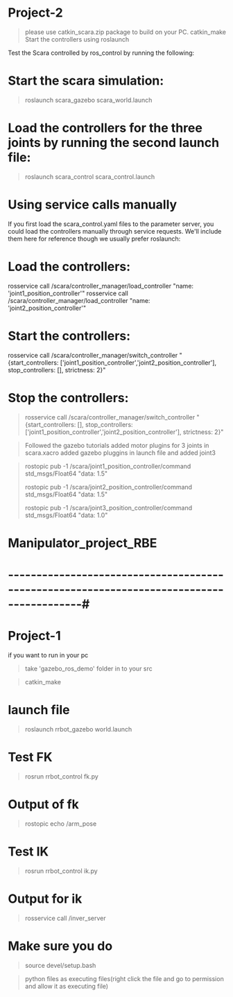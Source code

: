 # Project-2

> please use catkin_scara.zip package to build on your PC.
> catkin_make
> Start the controllers using roslaunch

Test the Scara controlled by ros_control by running the following:

# Start the scara simulation:

> roslaunch scara_gazebo scara_world.launch

# Load the controllers for the three joints by running the second launch file:

> roslaunch scara_control scara_control.launch

# Using service calls manually

If you first load the scara_control.yaml files to the parameter server, you could load the controllers manually through service requests. We'll include them here for reference though we usually prefer roslaunch:

# Load the controllers:

rosservice call /scara/controller_manager/load_controller "name: 'joint1_position_controller'"
rosservice call /scara/controller_manager/load_controller "name: 'joint2_position_controller'"

# Start the controllers:

rosservice call /scara/controller_manager/switch_controller "{start_controllers: ['joint1_position_controller','joint2_position_controller'], stop_controllers: [], strictness: 2}"

# Stop the controllers:

> rosservice call /scara/controller_manager/switch_controller "{start_controllers: [], stop_controllers: ['joint1_position_controller','joint2_position_controller'], strictness: 2}"

> Followed the gazebo tutorials
> added motor plugins for 3 joints in scara.xacro
> added gazebo pluggins in launch file and added joint3

> rostopic pub -1 /scara/joint1_position_controller/command std_msgs/Float64 "data: 1.5"
> 
> rostopic pub -1 /scara/joint2_position_controller/command std_msgs/Float64 "data: 1.5"
> 
> rostopic pub -1 /scara/joint3_position_controller/command std_msgs/Float64 "data: 1.0"




# Manipulator_project_RBE

# -----------------------------------------------------------------------------------------#
# Project-1

if you want to run in your pc

 > take 'gazebo_ros_demo' folder in to your src

 > catkin_make

# launch file

> roslaunch rrbot_gazebo world.launch

# Test FK

> rosrun rrbot_control fk.py

# Output of fk 
> rostopic echo /arm_pose 

# Test IK

>rosrun rrbot_control ik.py

# Output for ik

> rosservice call /inver_server 

# Make sure you do
> source devel/setup.bash

> python files as executing files(right click the file and go to permission and allow it as executing file)

